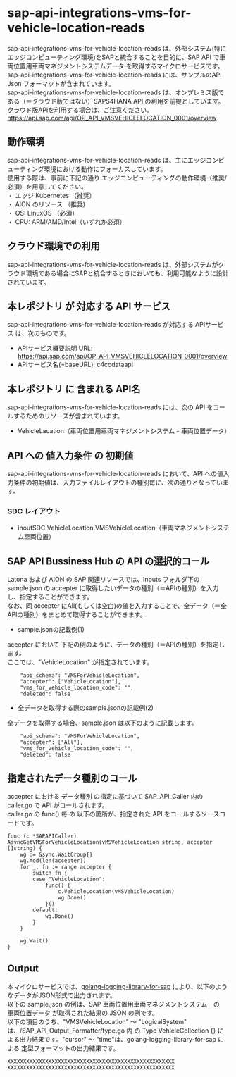 # sap-api-integrations-vms-for-vehicle-location-reads 
sap-api-integrations-vms-for-vehicle-location-reads は、外部システム(特にエッジコンピューティング環境)をSAPと統合することを目的に、SAP API で車両位置用車両マネジメントシステムデータ を取得するマイクロサービスです。    
sap-api-integrations-vms-for-vehicle-location-reads には、サンプルのAPI Json フォーマットが含まれています。   
sap-api-integrations-vms-for-vehicle-location-reads は、オンプレミス版である（＝クラウド版ではない）SAPS4HANA API の利用を前提としています。クラウド版APIを利用する場合は、ご注意ください。   
https://api.sap.com/api/OP_API_VMSVEHICLELOCATION_0001/overview  

## 動作環境  
sap-api-integrations-vms-for-vehicle-location-reads は、主にエッジコンピューティング環境における動作にフォーカスしています。  
使用する際は、事前に下記の通り エッジコンピューティングの動作環境（推奨/必須）を用意してください。  
・ エッジ Kubernetes （推奨）    
・ AION のリソース （推奨)    
・ OS: LinuxOS （必須）    
・ CPU: ARM/AMD/Intel（いずれか必須）    

## クラウド環境での利用
sap-api-integrations-vms-for-vehicle-location-reads は、外部システムがクラウド環境である場合にSAPと統合するときにおいても、利用可能なように設計されています。 

## 本レポジトリ が 対応する API サービス
sap-api-integrations-vms-for-vehicle-location-reads が対応する APIサービス は、次のものです。

* APIサービス概要説明 URL: https://api.sap.com/api/OP_API_VMSVEHICLELOCATION_0001/overview   
* APIサービス名(=baseURL): c4codataapi  

## 本レポジトリ に 含まれる API名
sap-api-integrations-vms-for-vehicle-location-reads には、次の API をコールするためのリソースが含まれています。  

* VehicleLacation（車両位置用車両マネジメントシステム - 車両位置データ）

## API への 値入力条件 の 初期値
sap-api-integrations-vms-for-vehicle-location-reads において、API への値入力条件の初期値は、入力ファイルレイアウトの種別毎に、次の通りとなっています。  

### SDC レイアウト

* inoutSDC.VehicleLocation.VMSVehicleLocation（車両マネジメントシステム車両位置）

## SAP API Bussiness Hub の API の選択的コール

Latona および AION の SAP 関連リソースでは、Inputs フォルダ下の sample.json の accepter に取得したいデータの種別（＝APIの種別）を入力し、指定することができます。  
なお、同 accepter にAll(もしくは空白)の値を入力することで、全データ（＝全APIの種別）をまとめて取得することができます。  

* sample.jsonの記載例(1)  

accepter において 下記の例のように、データの種別（＝APIの種別）を指定します。  
ここでは、"VehicleLocation" が指定されています。    
  
```
	"api_schema": "VMSForVehicleLocation",
	"accepter": ["VehicleLocation"],
	"vms_for_vehicle_location_code": "",
	"deleted": false
```
  
* 全データを取得する際のsample.jsonの記載例(2)  

全データを取得する場合、sample.json は以下のように記載します。  

```
	"api_schema": "VMSForVehicleLocation",
	"accepter": ["All"],
	"vms_for_vehicle_location_code": "",
	"deleted": false
```

## 指定されたデータ種別のコール

accepter における データ種別 の指定に基づいて SAP_API_Caller 内の caller.go で API がコールされます。  
caller.go の func() 毎 の 以下の箇所が、指定された API をコールするソースコードです。  

```
func (c *SAPAPICaller) AsyncGetVMSForVehicleLocation(vMSVehicleLocation string, accepter []string) {
	wg := &sync.WaitGroup{}
	wg.Add(len(accepter))
	for _, fn := range accepter {
		switch fn {
		case "VehicleLocation":
			func() {
				c.VehicleLocation(vMSVehicleLocation)
				wg.Done()
			}()
		default:
			wg.Done()
		}
	}

	wg.Wait()
}
```
## Output  
本マイクロサービスでは、[golang-logging-library-for-sap](https://github.com/latonaio/golang-logging-library-for-sap) により、以下のようなデータがJSON形式で出力されます。  
以下の sample.json の例は、SAP 車両位置用車両マネジメントシステム　の　車両位置データ が取得された結果の JSON の例です。  
以下の項目のうち、"VMSVehicleLocation" ～ "LogicalSystem" は、/SAP_API_Output_Formatter/type.go 内 の Type VehicleCollection {} による出力結果です。"cursor" ～ "time"は、golang-logging-library-for-sap による 定型フォーマットの出力結果です。  

```
XXXXXXXXXXXXXXXXXXXXXXXXXXXXXXXXXXXXXXXXXXXXXXXXXXXXX
XXXXXXXXXXXXXXXXXXXXXXXXXXXXXXXXXXXXXXXXXXXXXXXXXXXXX
```

